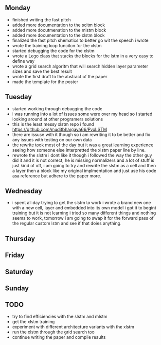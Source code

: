 ## Monday
- finished writing the fast pitch
- added more documentation to the scltm block
- added more docutmenation to the mlstm block
- added more documentation to the xlstm block
- finalized the fast pitch shematics to better go wit the speech i wrote
- wrote the training loop funciton for the xlstm
- started debugging the code for the xlstm
- wrote a Lego class that stacks the blocks for the lstm in a very easy to define way
- wrote a grid search algoritm that will search hidden layer parameter sizes and save the best result
- wrote the first draft to the abstract of the paper
- made the template for the poster



## Tuesday
- started working through debugging the code
- i was running into a lot of issues some were over my head so i started looking around at other programers solutions
- this is the least messy xlstm repo i found https://github.com/muditbhargava66/PyxLSTM
- there are issuse with it though so i am rewriting it to be better and fix any issues with testing on our own data
- the rewrite took most of the day but it was a great learning experience seeing how someone else interpretted the xlstm paper line by line. 
- rewrote the slstm i dont like it though i followed the way the other guy did it and it is not correct, he is missing normalizers and a lot of stuff is just kind of off, i am going to try and rewrite the slstm as a cell and then a layer then a block like my original implmentation and just use his code asa reference but adhere to the paper more.

## Wednesday
- i spent all day trying to get the slstm to work i wrote a brand new one with a new cell, layer and embedded into its own model i got it to begint training but it is not learning i tried so many different things and nothing seems to work, tomorrow i am going to swap it for the forward pass of the regular custom lstm and see if that doies anything.

## Thursday

## Friday 

## Saturday 

## Sunday

## TODO

- try to find efficiencies with the slstm and mlstm
- get the xlstm training 
- experiment with different architecture variants with the xlstm
- run the xlstm through the grid search too
- continue writing the paper and compile results



